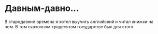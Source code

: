 # Давным-давно...
В стародавние времена я хотел выучить английский и читал книжки на нем. 
В том сказочном тридесятом государстве был для этого 
